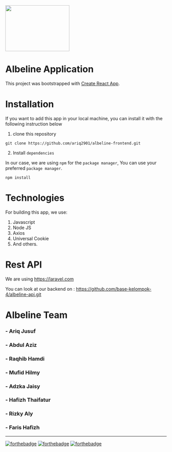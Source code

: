 <img src="https://user-images.githubusercontent.com/48340625/109924443-da388880-7cf2-11eb-91ac-ec79800f5aab.png" width="200" height="143">

# Albeline Application

This project was bootstrapped with [Create React App](https://github.com/facebook/create-react-app).

# Installation

If you want to add this app in your local machine, you can install it with the following instruction below

1. clone this repository

```
git clone https://github.com/ariq2901/albeline-frontend.git
```

2. Install `dependencies`

In our case, we are using `npm` for the `package manager`, You can use your preferred `package manager`.

```
npm install
```

# Technologies

For building this app, we use:

1. Javascript
2. Node JS
3. Axios
4. Universal Cookie
5. And others.

# Rest API

We are using https://laravel.com

You can look at our backend on :
https://github.com/base-kelompok-4/albeline-api.git

# Albeline Team

### - Ariq Jusuf
### - Abdul Aziz
### - Raqhib Hamdi
### - Mufid Hilmy
### - Adzka Jaisy
### - Hafizh Thaifatur
### - Rizky Aly
### - Faris Hafizh

---

[![forthebadge](https://forthebadge.com/images/badges/built-with-love.svg)](https://forthebadge.com)
[![forthebadge](https://forthebadge.com/images/badges/powered-by-coffee.svg)](https://forthebadge.com)
[![forthebadge](https://forthebadge.com/images/badges/made-with-javascript.svg)](https://forthebadge.com)
